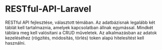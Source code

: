 # RESTful-API-Laravel
RESTful  API  fejlesztése,  választott  témában.  Az  adatbázisnak  legalább  két  táblát  kell  tartalmaznia, amelyek kapcsolatban állnak egymással. Mindkét táblára meg kell valósítani a  CRUD műveletek. Az alkalmazásban  az adatok kezeléséhez (rögzítés, módosítás, törlés)  token alapú hitelesítést kell használni.
